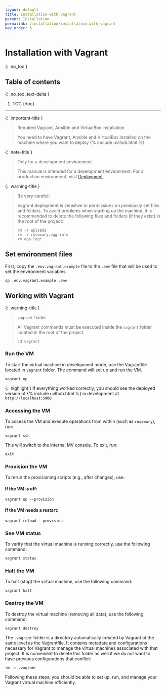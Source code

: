 ```yaml
---
layout: default
title: Installation with Vagrant
parent: Installation
permalink: /installation/installation_with_vagrant
nav_order: 3
---
```


# Installation with Vagrant
{: .no_toc }

## Table of contents
{: .no_toc .text-delta }

1. TOC
{:toc}

---

{: .important-title }
> <i class="fa-solid fa-desktop"></i> Required Vagrant, Ansible and VirtualBox installation
>
> You need to have Vagrant, Ansible and VirtualBox installed on the machine where you want to deploy {% include uvlhub.html %}

{: .note-title }
> <i class="fa-solid fa-code"></i> Only for a development environment
>
> This manual is intended for a development environment. For a production environment, visit [Deployment]({{site.baseurl}}/deployment).

{: .warning-title }
> <i class="fa-solid fa-eye"></i> Be very careful!
>
>  Vagrant deployment is sensitive to permissions on previously set files and folders. To avoid problems
> when starting up the machine, it is recommended to delete the following files and folders (if they exist) in the root of the project:
>
> ```
> rm -r uploads
> rm -r rosemary.egg-info
> rm app.log*
> ```


## Set environment files

First, copy the `.env.vagrant.example` file to the `.env` file that will be used to set the environment variables.

```
cp .env.vagrant.example .env
```

## Working with Vagrant

{: .warning-title }
> <i class="fa-solid fa-folder"></i> `vagrant` folder
>
> All Vagrant commands must be executed inside the `vagrant` folder located in the root of the project.
>
> ```
> cd vagrant
> ```



### Run the VM

To start the virtual machine in development mode, use the Vagrantfile located in `vagrant` folder. The command will set up and run the VM.

```
vagrant up
```

{: .highlight }
If everything worked correctly, you should see the deployed version of {% include uvlhub.html %} in development at `http://localhost:5000`

### Accessing the VM

To access the VM and execute operations from within (such as `rosemary`), run:

```
vagrant ssh
```

This will switch to the internal MV console. To exit, run:

```
exit
```

### Provision the VM
To rerun the provisioning scripts (e.g., after changes), use:

#### If the VM is off:
```
vagrant up --provision
```

#### If the VM needs a restart:

```
vagrant reload --provision
```

### See VM status

To verify that the virtual machine is running correctly, use the following command:

```
vagrant status
```

### Halt the VM

To halt (stop) the virtual machine, use the following command:

```
vagrant halt
```

### Destroy the VM

To destroy the virtual machine (removing all data), use the following command:

```
vagrant destroy
```

The `.vagrant` folder is a directory automatically created by Vagrant at the same level as the Vagrantfile. It contains metadata and configurations necessary for Vagrant to manage the virtual machines associated with that project. It is convenient to delete this folder as well if we do not want to have previous configurations that conflict:

```
rm -r .vagrant
```

Following these steps, you should be able to set up, run, and manage your Vagrant virtual machine efficiently.